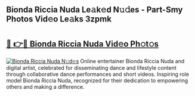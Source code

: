## Bionda Riccia Nuda Le𝚊k𝚎d N𝚞𝚍es - Part-Smy Photos Vid𝚎o Le𝚊ks 3zpmk

# <h2><a href="http://fbc3iy5.evod.top/?m=Bionda+Riccia+Nuda">🔗 👉🔴 Bionda Riccia Nuda Vid𝚎o Ph𝚘t𝚘s</a></h2>

[![Bionda Riccia Nuda N𝚞d𝚎s](https://i.imgur.com/8V9OHl7.gif)](http://fbc3iy5.evod.top/?m=Bionda+Riccia+Nuda)
Online entertainer Bionda Riccia Nuda and digital artist, celebrated for disseminating dance and lifestyle content through collaborative dance performances and short videos. Inspiring role model Bionda Riccia Nuda, recognized for their dedication to empowering others and making a difference. 
